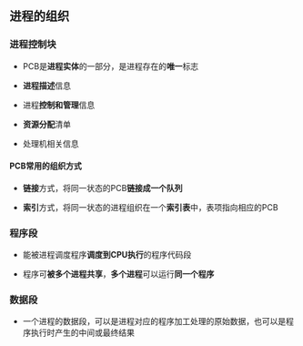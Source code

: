## 进程的组织

### 进程控制块

- PCB是**进程实体**的一部分，是进程存在的**唯一**标志

- **进程描述**信息

- 进程**控制和管理**信息

- **资源分配**清单

- 处理机相关信息

#### PCB常用的组织方式

- **链接**方式，将同一状态的PCB**链接成一个队列**

- **索引**方式，将同一状态的进程组织在一个**索引表**中，表项指向相应的PCB

### 程序段

- 能被进程调度程序**调度到CPU执行**的程序代码段

- 程序可**被多个进程共享**，**多个进程**可以运行**同一个程序**

### 数据段

- 一个进程的数据段，可以是进程对应的程序加工处理的原始数据，也可以是程序执行时产生的中间或最终结果




